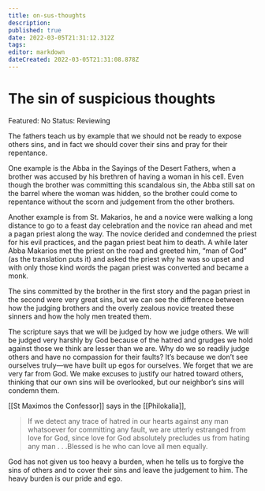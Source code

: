 ```yaml
---
title: on-sus-thoughts
description: 
published: true
date: 2022-03-05T21:31:12.312Z
tags: 
editor: markdown
dateCreated: 2022-03-05T21:31:08.878Z
---
```


# The sin of suspicious thoughts

Featured: No
Status: Reviewing

The fathers teach us by example that we should not be ready to expose others sins, and in fact we should cover their sins and pray for their repentance.

One example is the Abba in the Sayings of the Desert Fathers, when a brother was accused by his brethren of having a woman in his cell. Even though the brother was committing this scandalous sin, the Abba still sat on the barrel where the woman was hidden, so the brother could come to repentance without the scorn and judgement from the other brothers.

Another example is from St. Makarios, he and a novice were walking a long distance to go to a feast day celebration and the novice ran ahead and met a pagan priest along the way. The novice derided and condemned the priest for his evil practices, and the pagan priest beat him to death. A while later Abba Makarios met the priest on the road and greeted him, “man of God” (as the translation puts it) and asked the priest why he was so upset and with only those kind words the pagan priest was converted and became a monk.

The sins committed by the brother in the first story and the pagan priest in the second were very great sins, but we can see the difference between how the judging brothers and the overly zealous novice treated these sinners and how the holy men treated them.

The scripture says that we will be judged by how we judge others. We will be judged very harshly by God because of the hatred and grudges we hold against those we think are lesser than we are. Why do we so readily judge others and have no compassion for their faults? It’s because we don’t see ourselves truly—we have built up egos for ourselves. We forget that we are very far from God. We make excuses to justify our hatred toward others, thinking that our own sins will be overlooked, but our neighbor’s sins will condemn them.

[[St Maximos the Confessor]] says in the [[Philokalia]],

> If we detect any trace of hatred in our hearts against any man whatsoever for committing any fault, we are utterly estranged from love for God, since love for God absolutely precludes us from hating any man . . .Blessed is he who can love all men equally.
> 

God has not given us too heavy a burden, when he tells us to forgive the sins of others and to cover their sins and leave the judgement to him. The heavy burden is our pride and ego.